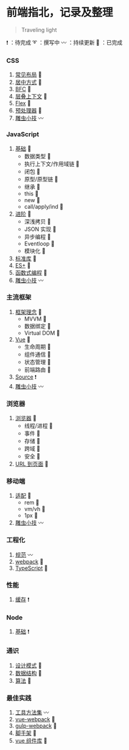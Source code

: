 # 前端指北，记录及整理

> Traveling light

:heavy_exclamation_mark: ：待完成
:curly_loop: ：撰写中
:wavy_dash: ：持续更新
:100: ：已完成

### CSS

1. [常见布局](./css/layout.md) :100:
2. [居中方式](./css/center.md) :100:
3. [BFC](./css/BFC.md) :100:
4. [层叠上下文](./css/stacking.md) :100:
5. [Flex](./css/flex.md) :100:
6. [预处理器](./css/less.md) :100:
7. [雕虫小技](./css/skill.md) :wavy_dash:

### JavaScript

1. [基础](./javascript/basic.md) :100:
   - 数据类型 :100:
   - 执行上下文/作用域链 :100:
   - 闭包 :100:
   - 原型/原型链 :100:
   - 继承 :100:
   - this :100:
   - new :100:
   - call/apply/ind :100:
2. [进阶](./javascript/advance.md) :100:
   - 深浅拷贝 :100:
   - JSON 实现 :100:
   - 异步编程 :100:
   - Eventloop :100:
   - 模块化 :100:
3. [标准库](./javascript/stdlib.md) :100:
4. [ES+](./javascript/es6.md) :100:
5. [函数式编程](./javascript/function.md) :100:
6. [雕虫小技](./javascript/skill.md) :wavy_dash:

### 主流框架

1. [框架理念](./frame/mvvm.md) :100:
   - MVVM :100:
   - 数据绑定 :100:
   - Virtual DOM :100:
2. [Vue](./frame/vue.md) :100:
   - 生命周期 :100:
   - 组件通信 :100:
   - 状态管理 :100:
   - 前端路由 :100:
3. [Source](./frame/source.md) :heavy_exclamation_mark:
4. [雕虫小技](./frame/skill.md) :wavy_dash:

### 浏览器

1. [浏览器](./browser/basic.md) :100:
   - 线程/进程 :100:
   - 事件 :100:
   - 存储 :100:
   - 跨域 :100:
   - 安全 :100:
2. [URL 到页面](./browser/url.md) :100:

### 移动端

1. [适配](./moble/fit.md) :100:
   - rem :100:
   - vm/vh :100:
   - 1px :100:
2. [雕虫小技](./moble/skill.md) :wavy_dash:


### 工程化

1. [规范](./engineering/standard.md) :wavy_dash:
2. [webpack](./engineering/webpack.md) :100:
3. [TypeScript](./engineering/TypeScript.md) :100:

### 性能

1. [缓存](./performance/performance.md) :heavy_exclamation_mark:

### Node

1. [基础](./node/basic.md) :heavy_exclamation_mark:

### 通识

1. [设计模式](./general/designMode.md) :100:
2. [数据结构](./general/structure.md) :100:
3. [算法](./general/algorithm.md) :100:

### 最佳实践

1. [工具方法集](https://github.com/liupeng1218/PPlus) :wavy_dash:
2. [vue-webpack](https://github.com/liupeng1218/simple-project/tree/master/vue-template) :100:
3. [gulp-webpack](https://github.com/liupeng1218/gulp-template) :100:
4. [脚手架](https://github.com/liupeng1218/simple-project/tree/master/msimple-cli) :100:
5. [vue 组件库](https://github.com/liupeng1218/simple-project/tree/master/mvui) :100:
